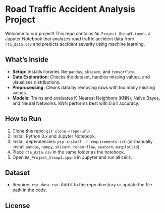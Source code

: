 # Road Traffic Accident Analysis Project

Welcome to our project! This repo contains `DA_Project_Group3.ipynb`, a Jupyter Notebook that analyzes road traffic accident data from `rta_data.csv` and predicts accident severity using machine learning.

## What’s Inside
- **Setup:** Installs libraries like `pandas`, `sklearn`, and `tensorflow`.
- **Data Exploration:** Checks the dataset, handles missing values, and visualizes distributions.
- **Preprocessing:** Cleans data by removing rows with too many missing values.
- **Models:** Trains and evaluates K-Nearest Neighbors (KNN), Naïve Bayes, and Neural Networks. KNN performs best with 0.64 accuracy.

## How to Run
1. Clone this repo: `git clone <repo-url>`.
2. Install Python 3.x and Jupyter Notebook.
3. Install dependencies: `pip install -r requirements.txt` (or manually install `pandas`, `numpy`, `sklearn`, `tensorflow`, `seaborn`, `matplotlib`).
4. Place `rta_data.csv` in the same folder as the notebook.
5. Open `DA_Project_Group3.ipynb` in Jupyter and run all cells.

## Dataset
- Requires `rta_data.csv`. Add it to the repo directory or update the file path in the code.

## License

